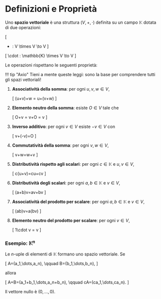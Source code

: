 # Definizioni e Proprietà

Uno **spazio vettoriale** è una struttura $(V,+,\cdot)$ definita su un campo $\mathbb{K}$
dotata di due operazioni:

\[
+ : V \times V \to V
\]

\[
\cdot : \mathbb{K} \times V \to V
\]

Le operazioni rispettano le seguenti proprietà:

!!! tip "Axio"
    Tieni a mente queste leggi: sono la base per comprendere tutti gli spazi vettoriali!

1. **Associatività della somma**: per ogni $u,v,w\in V$,
    
    \[
    (u+v)+w = u+(v+w)
    \]

2. **Elemento neutro della somma**: esiste $O\in V$ tale che
    
    \[
    O+v = v+O = v
    \]

3. **Inverso additivo**: per ogni $v\in V$ esiste $-v\in V$ con
    
    \[
    v+(-v)=O
    \]

4. **Commutatività della somma**: per ogni $v,w\in V$,
    
    \[
    v+w=w+v
    \]

5. **Distributività rispetto agli scalari**: per ogni $c\in\mathbb{K}$ e $u,v\in V$,
    
    \[
    c(u+v)=cu+cv
    \]

6. **Distributività degli scalari**: per ogni $a,b\in\mathbb{K}$ e $v\in V$,
    
    \[
    (a+b)v=av+bv
    \]

7. **Associatività del prodotto per scalare**: per ogni $a,b\in\mathbb{K}$ e $v\in V$,
    
    \[
    (ab)v=a(bv)
    \]

8. **Elemento neutro del prodotto per scalare**: per ogni $v\in V$,
    
    \[
    1\cdot v = v
    \]

### Esempio: $\mathbb{K}^n$

Le $n$-uple di elementi di $\mathbb{K}$ formano uno spazio vettoriale. Se

\[
A=(a_1,\dots,a_n), \qquad B=(b_1,\dots,b_n),
\]

allora

\[
A+B=(a_1+b_1,\dots,a_n+b_n), \qquad cA=(ca_1,\dots,ca_n).
\]

Il vettore nullo è $(0,\dots,0)$.

